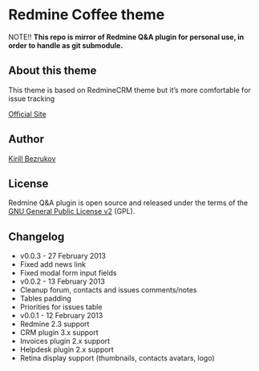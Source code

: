 # Redmine Coffee theme
NOTE!! **This repo is mirror of Redmine Q&A plugin for personal use, in order to handle as git submodule.**

## About this theme
This theme is based on RedmineCRM theme but it’s more comfortable for issue tracking

[Official Site](http://redminecrm.com/pages/coffee-theme)

## Author

[Kirill Bezrukov](http://www.redmine.org/users/2250)

## License

Redmine Q&A plugin is open source and released under the terms of the [GNU General Public License v2](http://www.gnu.org/licenses/old-licenses/gpl-2.0.html) (GPL).

## Changelog

* v0.0.3 - 27 February 2013
 * Fixed add news link
 * Fixed modal form input fields
* v0.0.2 - 13 February 2013
 * Cleanup forum, contacts and issues comments/notes
 * Tables padding
 * Priorities for issues table
* v0.0.1 - 12 February 2013
 * Redmine 2.3 support
 * CRM plugin 3.x support
 * Invoices plugin 2.x support
 * Helpdesk plugin 2.x support
 * Retina display support (thumbnails, contacts avatars, logo)
